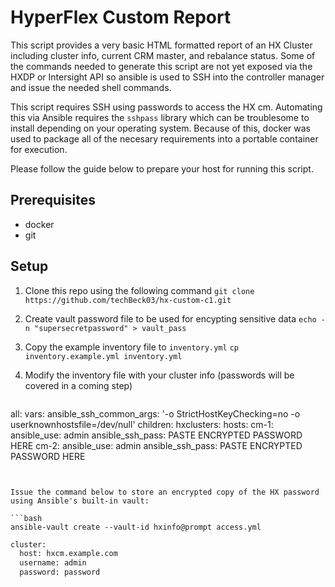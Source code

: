 # HyperFlex Custom Report

This script provides a very basic HTML formatted report of an HX Cluster including cluster info, current CRM master, and rebalance status.  Some of the commands needed to generate this script are not yet exposed via the HXDP or Intersight API so ansible is used to SSH into the controller manager and issue the needed shell commands.

This script requires SSH using passwords to access the HX cm.  Automating this via Ansible requires the `sshpass` library which can be troublesome to install depending on your operating system.  Because of this, docker was used to package all of the necesary requirements into a portable container for execution.

Please follow the guide below to prepare your host for running this script.

## Prerequisites

- docker
- git

## Setup

1. Clone this repo using the following command
   `git clone https://github.com/techBeck03/hx-custom-c1.git`

2. Create vault password file to be used for encypting sensitive data
   `echo -n "supersecretpassword" > vault_pass`

3. Copy the example inventory file to `inventory.yml`
   `cp inventory.example.yml inventory.yml`

4. Modify the inventory file with your cluster info (passwords will be covered in a coming step)
   ```yaml
  all:
  vars:
    ansible_ssh_common_args: '-o StrictHostKeyChecking=no -o userknownhostsfile=/dev/null'
  children:
    hxclusters:
      hosts:
        cm-1:
          ansible_use: admin
          ansible_ssh_pass: PASTE ENCRYPTED PASSWORD HERE
        cm-2:
          ansible_use: admin
          ansible_ssh_pass: PASTE ENCRYPTED PASSWORD HERE
   ```


Issue the command below to store an encrypted copy of the HX password using Ansible's built-in vault:

```bash
ansible-vault create --vault-id hxinfo@prompt access.yml
```

```bash
cluster:
  host: hxcm.example.com
  username: admin
  password: password
```